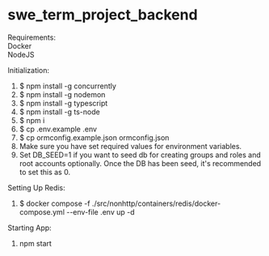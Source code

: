 # swe_term_project_backend 
Requirements:\
Docker\
NodeJS

Initialization:
1. $ npm install -g concurrently
2. $ npm install -g nodemon
3. $ npm install -g typescript
4. $ npm install -g ts-node
5. $ npm i
6. $ cp .env.example .env
7. $ cp ormconfig.example.json ormconfig.json
8. Make sure you have set required values for environment variables.
9. Set DB_SEED=1 if you want to seed db for creating groups and roles and root accounts optionally. Once the DB has been seed, it's recommended to set this as 0.

Setting Up Redis:
1. $ docker compose -f ./src/nonhttp/containers/redis/docker-compose.yml --env-file .env up -d

Starting App:
1. npm start